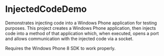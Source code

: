 InjectedCodeDemo
================

Demonstrates injecting code into a Windows Phone application for testing purposes.
This project creates a Windows Phone application, then injects code into a method
of that application which, when executed, opens a port and allows communication
with the injected code via a socket.

Requires the Windows Phone 8 SDK to work properly.
